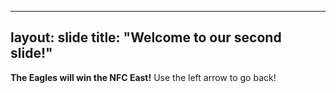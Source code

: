 ----
layout: slide
title: "Welcome to our second slide!"
----
__The Eagles will win the NFC East!__
Use the left arrow to go back!
